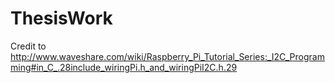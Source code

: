 # ThesisWork

Credit to http://www.waveshare.com/wiki/Raspberry_Pi_Tutorial_Series:_I2C_Programming#in_C_.28include_wiringPi.h_and_wiringPiI2C.h.29
